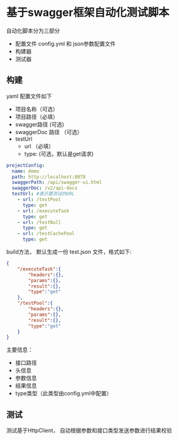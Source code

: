 # 基于swagger框架自动化测试脚本

自动化脚本分为三部分

- 配置文件 config.yml 和 json参数配置文件
- 构建器
- 测试器

## 构建

yaml 配置文件如下

- 项目名称（可选）
- 项目路径（必填）
- swagger路径 (可选)
- swaggerDoc 路径 （可选）
- testUrl
  - url （必填）
  - type: (可选，默认是get请求)

```yaml
projectConfig:
  name: demo
  path: http://localhost:8078
  swaggerPath: /api/swagger-ui.html
  swaggerDoc: /v2/api-docs
  testUrl: #表示要测试的URL
    - url: /testPool
      type: get
    - url: /executeTask
      type: get
    - url: /testNull
      type: get
    - url: /testCachePool
      type: get
```
build方法， 默认生成一份 test.json 文件，格式如下:

```json
{
	"/executeTask":{
		"headers":{},
		"params":{},
		"result":{},
		"type":"get"
	},
	"/testPool":{
		"headers":{},
		"params":{},
		"result":{},
		"type":"get"
	}
}
```

主要信息：

- 接口路径
- 头信息
- 参数信息
- 结果信息
- type类型（此类型由config.yml中配置）


## 测试

测试基于HttpClient， 自动根据参数和接口类型发送参数进行结果校验